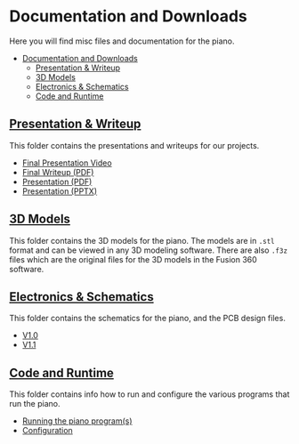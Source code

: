 # Documentation and Downloads
Here you will find misc files and documentation for the piano.

- [Documentation and Downloads](#documentation-and-downloads)
  - [Presentation & Writeup](#presentation--writeup)
  - [3D Models](#3d-models)
  - [Electronics \& Schematics](#electronics--schematics)
  - [Code and Runtime](#code-and-runtime)

## [Presentation & Writeup](./Presentation%20and%20Writeup/)
This folder contains the presentations and writeups for our projects.
* [Final Presentation Video](https://www.youtube.com/watch?v=wYrI8wo7iek)
* [Final Writeup (PDF)](./Presentation%20and%20Writeup/Player%20Piano%20Final%20Report.pdf)
* [Presentation (PDF)](./Presentation%20and%20Writeup/Player%20Piano.pdf)
* [Presentation (PPTX)](./Presentation%20and%20Writeup/Player%20Piano.pptx)

## [3D Models](./3D%20Models/README.md)
This folder contains the 3D models for the piano. The models are in `.stl` format and can be viewed in any 3D modeling software. There are also `.f3z` files which are the original files for the 3D models in the Fusion 360 software.

## [Electronics & Schematics](./Electronics%20and%20Schematics/README.md)
This folder contains the schematics for the piano, and the PCB design files.
* [V1.0](./Electronics%20and%20Schematics/v1.0/)
* [V1.1](./Electronics%20and%20Schematics/v1.1/)

## [Code and Runtime](./Code%20and%20Runtime/)
This folder contains info how to run and configure the various programs that run the piano.
* [Running the piano program(s)](./Code%20and%20Runtime/Running.md)
* [Configuration](./Code%20and%20Runtime/Configuration.md)